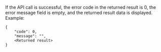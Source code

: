 If the API call is successful, the error code in the returned result is 0, the error message field is empty, and the returned result data is displayed.
Example:
```
{
    "code": 0,
    "message": "",
    <Returned result>
}
```

